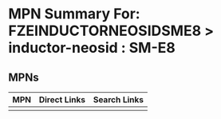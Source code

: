 



# MPN Summary For: FZEINDUCTORNEOSIDSME8 > inductor-neosid : SM-E8

## MPNs
  

|MPN|Direct Links|Search Links|
| :--- | :--- | :--- |
||||
